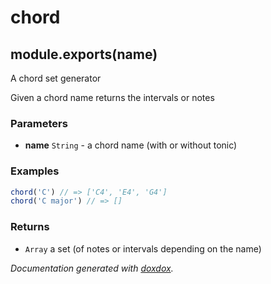 # chord 




## module.exports(name) 

A chord set generator

Given a chord name returns the intervals or notes


### Parameters

- **name** `String`   - a chord name (with or without tonic)




### Examples

```javascript
chord('C') // => ['C4', 'E4', 'G4']
chord('C major') // => []
```


### Returns


- `Array`   a set (of notes or intervals depending on the name)




*Documentation generated with [doxdox](https://github.com/neogeek/doxdox).*

